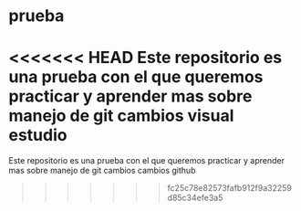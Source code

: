 # prueba
<<<<<<< HEAD
Este repositorio es una prueba con el que queremos practicar y aprender mas sobre manejo de git
cambios
visual estudio 
=======
Este repositorio es una prueba con el que queremos practicar y aprender mas sobre manejo de git 
cambios cambios github
>>>>>>> fc25c78e82573fafb912f9a32259d85c34efe3a5
